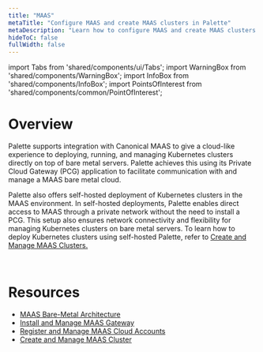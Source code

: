 ```yaml
---
title: "MAAS"
metaTitle: "Configure MAAS and create MAAS clusters in Palette"
metaDescription: "Learn how to configure MAAS and create MAAS clusters in Palette"
hideToC: false
fullWidth: false
---
```


import Tabs from 'shared/components/ui/Tabs';
import WarningBox from 'shared/components/WarningBox';
import InfoBox from 'shared/components/InfoBox';
import PointsOfInterest from 'shared/components/common/PointOfInterest';

# Overview

Palette supports integration with Canonical MAAS to give a cloud-like experience to deploying, running, and managing Kubernetes clusters directly on top of bare metal servers. Palette achieves this using its Private Cloud Gateway (PCG) application to facilitate communication with and manage a MAAS bare metal cloud. 

Palette also offers self-hosted deployment of Kubernetes clusters in the MAAS environment. In self-hosted deployments, Palette enables direct access to MAAS through a private network without the need to install a PCG. This setup also ensures network connectivity and flexibility for managing Kubernetes clusters on bare metal servers. To learn how to deploy Kubernetes clusters using self-hosted Palette, refer to [Create and Manage MAAS Clusters.]()

<br />





# Resources

- [MAAS Bare-Metal Architecture](/clusters/data-center/maas/architecture)
- [Install and Manage MAAS Gateway](/clusters/data-center/maas/install-manage-maas-pcg)
- [Register and Manage MAAS Cloud Accounts](/clusters/data-center/maas/register-manage-maas-cloud-accounts)
- [Create and Manage MAAS Cluster](/clusters/data-center/maas/create-manage-maas-clusters)


<br />
<br />
